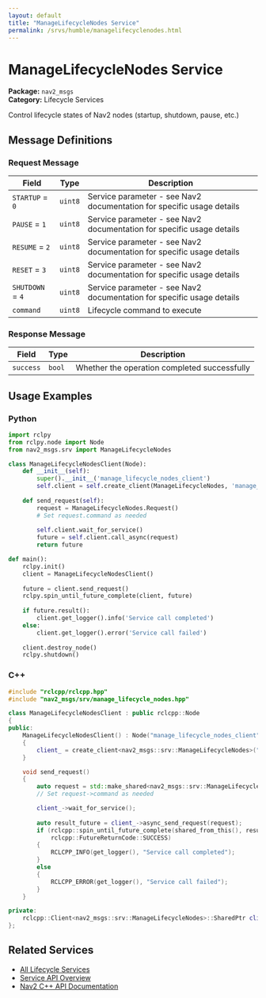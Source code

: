 ```yaml
---
layout: default
title: "ManageLifecycleNodes Service"
permalink: /srvs/humble/managelifecyclenodes.html
---
```


# ManageLifecycleNodes Service

**Package:** `nav2_msgs`  
**Category:** Lifecycle Services

Control lifecycle states of Nav2 nodes (startup, shutdown, pause, etc.)

## Message Definitions

### Request Message

| Field | Type | Description |
|-------|------|-------------|
| `STARTUP` = `0` | `uint8` | Service parameter - see Nav2 documentation for specific usage details |
| `PAUSE` = `1` | `uint8` | Service parameter - see Nav2 documentation for specific usage details |
| `RESUME` = `2` | `uint8` | Service parameter - see Nav2 documentation for specific usage details |
| `RESET` = `3` | `uint8` | Service parameter - see Nav2 documentation for specific usage details |
| `SHUTDOWN` = `4` | `uint8` | Service parameter - see Nav2 documentation for specific usage details |
| `command` | `uint8` | Lifecycle command to execute |


### Response Message

| Field | Type | Description |
|-------|------|-------------|
| `success` | `bool` | Whether the operation completed successfully |



## Usage Examples

### Python

```python
import rclpy
from rclpy.node import Node
from nav2_msgs.srv import ManageLifecycleNodes

class ManageLifecycleNodesClient(Node):
    def __init__(self):
        super().__init__('manage_lifecycle_nodes_client')
        self.client = self.create_client(ManageLifecycleNodes, 'manage_lifecycle_nodes')
        
    def send_request(self):
        request = ManageLifecycleNodes.Request()
        # Set request.command as needed
        
        self.client.wait_for_service()
        future = self.client.call_async(request)
        return future

def main():
    rclpy.init()
    client = ManageLifecycleNodesClient()
    
    future = client.send_request()
    rclpy.spin_until_future_complete(client, future)
    
    if future.result():
        client.get_logger().info('Service call completed')
    else:
        client.get_logger().error('Service call failed')
        
    client.destroy_node()
    rclpy.shutdown()
```

### C++

```cpp
#include "rclcpp/rclcpp.hpp"
#include "nav2_msgs/srv/manage_lifecycle_nodes.hpp"

class ManageLifecycleNodesClient : public rclcpp::Node
{
public:
    ManageLifecycleNodesClient() : Node("manage_lifecycle_nodes_client")
    {
        client_ = create_client<nav2_msgs::srv::ManageLifecycleNodes>("manage_lifecycle_nodes");
    }

    void send_request()
    {
        auto request = std::make_shared<nav2_msgs::srv::ManageLifecycleNodes::Request>();
        // Set request->command as needed

        client_->wait_for_service();
        
        auto result_future = client_->async_send_request(request);
        if (rclcpp::spin_until_future_complete(shared_from_this(), result_future) ==
            rclcpp::FutureReturnCode::SUCCESS)
        {
            RCLCPP_INFO(get_logger(), "Service call completed");
        }
        else
        {
            RCLCPP_ERROR(get_logger(), "Service call failed");
        }
    }

private:
    rclcpp::Client<nav2_msgs::srv::ManageLifecycleNodes>::SharedPtr client_;
};
```

## Related Services

- [All Lifecycle Services](/humble/srvs/index.html#lifecycle-services)
- [Service API Overview](/humble/srvs/index.html)
- [Nav2 C++ API Documentation](/humble/html/index.html)
